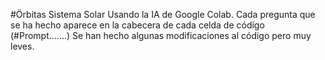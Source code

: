 #Örbitas Sistema Solar
Usando la IA de Google Colab.
Cada pregunta que se ha hecho aparece en la cabecera de cada celda de código (#Prompt.......)
Se han hecho algunas modificaciones al código pero muy leves.
